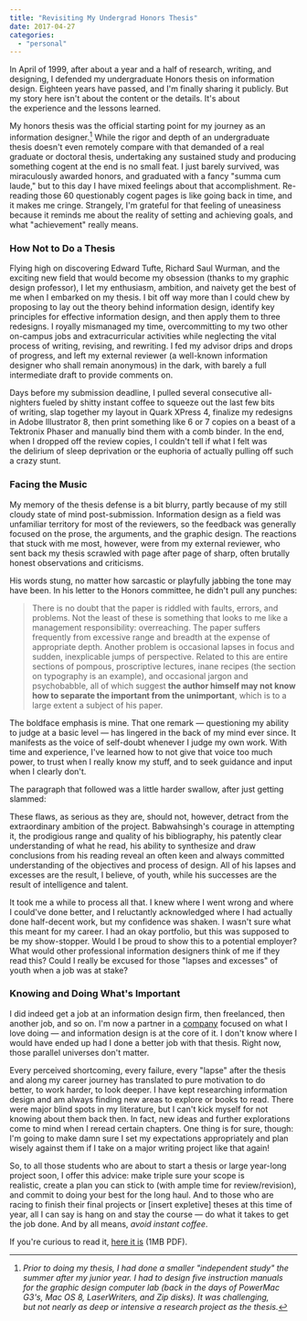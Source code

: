```yaml
---
title: "Revisiting My Undergrad Honors Thesis"
date: 2017-04-27
categories: 
  - "personal"
---
```


In April of 1999, after about a year and a half of research, writing, and designing, I defended my undergraduate Honors thesis on information design. Eighteen years have passed, and I'm finally sharing it publicly. But my story here isn't about the content or the details. It's about the experience and the lessons learned.

My honors thesis was the official starting point for my journey as an information designer.[^1] While the rigor and depth of an undergraduate thesis doesn't even remotely compare with that demanded of a real graduate or doctoral thesis, undertaking any sustained study and producing something cogent at the end is no small feat. I just barely survived, was miraculously awarded honors, and graduated with a fancy "summa cum laude," but to this day I have mixed feelings about that accomplishment. Re-reading those 60 questionably cogent pages is like going back in time, and it makes me cringe. Strangely, I'm grateful for that feeling of uneasiness because it reminds me about the reality of setting and achieving goals, and what "achievement" really means.

[^1]: _Prior to doing my thesis, I had done a smaller "independent study" the summer after my junior year. I had to design five instruction manuals for the graphic design computer lab (back in the days of PowerMac G3's, Mac OS 8, LaserWriters, and Zip disks). It was challenging, but not nearly as deep or intensive a research project as the thesis._

### How Not to Do a Thesis

Flying high on discovering Edward Tufte, Richard Saul Wurman, and the exciting new field that would become my obsession (thanks to my graphic design professor), I let my enthusiasm, ambition, and naivety get the best of me when I embarked on my thesis. I bit off way more than I could chew by proposing to lay out the theory behind information design, identify key principles for effective information design, and then apply them to three redesigns. I royally mismanaged my time, overcommitting to my two other on-campus jobs and extracurricular activities while neglecting the vital process of writing, revising, and rewriting. I fed my advisor drips and drops of progress, and left my external reviewer (a well-known information designer who shall remain anonymous) in the dark, with barely a full intermediate draft to provide comments on.

Days before my submission deadline, I pulled several consecutive all-nighters fueled by shitty instant coffee to squeeze out the last few bits of writing, slap together my layout in Quark XPress 4, finalize my redesigns in Adobe Illustrator 8, then print something like 6 or 7 copies on a beast of a Tektronix Phaser and manually bind them with a comb binder. In the end, when I dropped off the review copies, I couldn't tell if what I felt was the delirium of sleep deprivation or the euphoria of actually pulling off such a crazy stunt.

### Facing the Music

My memory of the thesis defense is a bit blurry, partly because of my still cloudy state of mind post-submission. Information design as a field was unfamiliar territory for most of the reviewers, so the feedback was generally focused on the prose, the arguments, and the graphic design. The reactions that stuck with me most, however, were from my external reviewer, who sent back my thesis scrawled with page after page of sharp, often brutally honest observations and criticisms.

His words stung, no matter how sarcastic or playfully jabbing the tone may have been. In his letter to the Honors committee, he didn't pull any punches:

> There is no doubt that the paper is riddled with faults, errors, and problems. Not the least of these is something that looks to me like a management responsibility: overreaching. The paper suffers frequently from excessive range and breadth at the expense of appropriate depth. Another problem is occasional lapses in focus and sudden, inexplicable jumps of perspective. Related to this are entire sections of pompous, proscriptive lectures, inane recipes (the section on typography is an example), and occasional jargon and psychobabble, all of which suggest **the author himself may not know how to separate the important from the unimportant**, which is to a large extent a subject of his paper. 

The boldface emphasis is mine. That one remark — questioning my ability to judge at a basic level — has lingered in the back of my mind ever since. It manifests as the voice of self-doubt whenever I judge my own work. With time and experience, I've learned how to not give that voice too much power, to trust when I really know my stuff, and to seek guidance and input when I clearly don't.

The paragraph that followed was a little harder swallow, after just getting slammed:

These flaws, as serious as they are, should not, however, detract from the extraordinary ambition of the project. Babwahsingh's courage in attempting it, the prodigious range and quality of his bibliography, his patently clear understanding of what he read, his ability to synthesize and draw conclusions from his reading reveal an often keen and always committed understanding of the objectives and process of design. All of his lapses and excesses are the result, I believe, of youth, while his successes are the result of intelligence and talent.

It took me a while to process all that. I knew where I went wrong and where I could've done better, and I reluctantly acknowledged where I had actually done half-decent work, but my confidence was shaken. I wasn't sure what this meant for my career. I had an okay portfolio, but this was supposed to be my show-stopper. Would I be proud to show this to a potential employer? What would other professional information designers think of me if they read this? Could I really be excused for those "lapses and excesses" of youth when a job was at stake?

### Knowing and Doing What's Important

I did indeed get a job at an information design firm, then freelanced, then another job, and so on. I'm now a partner in a [company](http://www.senseinfodesign.com) focused on what I love doing — and information design is at the core of it. I don't know where I would have ended up had I done a better job with that thesis. Right now, those parallel universes don't matter.

Every perceived shortcoming, every failure, every "lapse" after the thesis and along my career journey has translated to pure motivation to do better, to work harder, to look deeper. I have kept researching information design and am always finding new areas to explore or books to read. There were major blind spots in my literature, but I can't kick myself for not knowing about them back then. In fact, new ideas and further explorations come to mind when I reread certain chapters. One thing is for sure, though: I'm going to make damn sure I set my expectations appropriately and plan wisely against them if I take on a major writing project like that again!

So, to all those students who are about to start a thesis or large year-long project soon, I offer this advice: make triple sure your scope is realistic, create a plan you can stick to (with ample time for review/revision), and commit to doing your best for the long haul. And to those who are racing to finish their final projects or \[insert expletive\] theses at this time of year, all I can say is hang on and stay the course — do what it takes to get the job done. And by all means, _avoid instant coffee_.

If you're curious to read it, [here it is](/writing/2017/MBabwahsingh-Honors-Thesis-1999.pdf) (1MB PDF).

